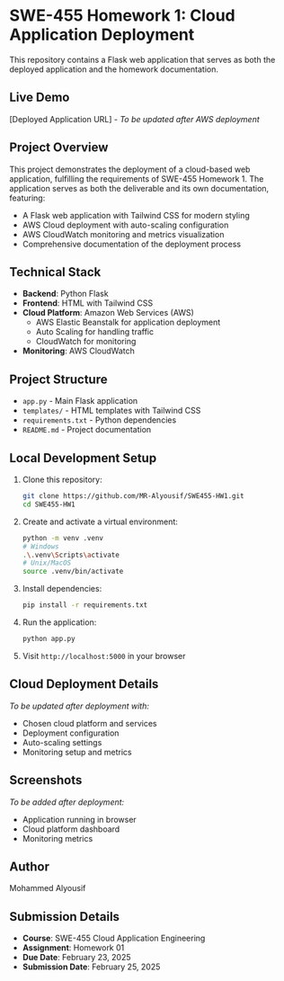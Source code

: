 # SWE-455 Homework 1: Cloud Application Deployment

This repository contains a Flask web application that serves as both the deployed application and the homework documentation.

## Live Demo
[Deployed Application URL] - *To be updated after AWS deployment*

## Project Overview
This project demonstrates the deployment of a cloud-based web application, fulfilling the requirements of SWE-455 Homework 1. The application serves as both the deliverable and its own documentation, featuring:

- A Flask web application with Tailwind CSS for modern styling
- AWS Cloud deployment with auto-scaling configuration
- AWS CloudWatch monitoring and metrics visualization
- Comprehensive documentation of the deployment process

## Technical Stack
- **Backend**: Python Flask
- **Frontend**: HTML with Tailwind CSS
- **Cloud Platform**: Amazon Web Services (AWS)
  - AWS Elastic Beanstalk for application deployment
  - Auto Scaling for handling traffic
  - CloudWatch for monitoring
- **Monitoring**: AWS CloudWatch

## Project Structure
- `app.py` - Main Flask application
- `templates/` - HTML templates with Tailwind CSS
- `requirements.txt` - Python dependencies
- `README.md` - Project documentation

## Local Development Setup
1. Clone this repository:
   ```bash
   git clone https://github.com/MR-Alyousif/SWE455-HW1.git
   cd SWE455-HW1
   ```

2. Create and activate a virtual environment:
   ```bash
   python -m venv .venv
   # Windows
   .\.venv\Scripts\activate
   # Unix/MacOS
   source .venv/bin/activate
   ```

3. Install dependencies:
   ```bash
   pip install -r requirements.txt
   ```

4. Run the application:
   ```bash
   python app.py
   ```

5. Visit `http://localhost:5000` in your browser

## Cloud Deployment Details
*To be updated after deployment with:*
- Chosen cloud platform and services
- Deployment configuration
- Auto-scaling settings
- Monitoring setup and metrics

## Screenshots
*To be added after deployment:*
- Application running in browser
- Cloud platform dashboard
- Monitoring metrics

## Author
Mohammed Alyousif

## Submission Details
- **Course**: SWE-455 Cloud Application Engineering
- **Assignment**: Homework 01
- **Due Date**: February 23, 2025
- **Submission Date**: February 25, 2025
